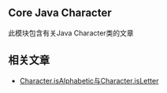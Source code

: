## Core Java Character

此模块包含有关Java Character类的文章

## 相关文章

+ [Character.isAlphabetic与Character.isLetter](https://tu-yucheng.github.io/java/2023/06/10/java-character-isletter-isalphabetic.html)